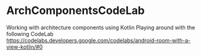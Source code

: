 # ArchComponentsCodeLab
Working with architecture components using Kotlin
Playing around with the following CodeLab
https://codelabs.developers.google.com/codelabs/android-room-with-a-view-kotlin/#0
